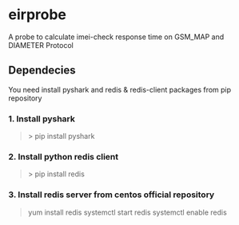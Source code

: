 # eirprobe
A probe to calculate imei-check response time on GSM_MAP and DIAMETER Protocol

## Dependecies

You need install pyshark and redis & redis-client packages from pip repository

### 1. Install pyshark

> \> pip install pyshark

### 2. Install python redis client

> \> pip install redis

### 3. Install redis server from centos official repository

> yum install redis
> systemctl start redis
> systemctl enable redis
